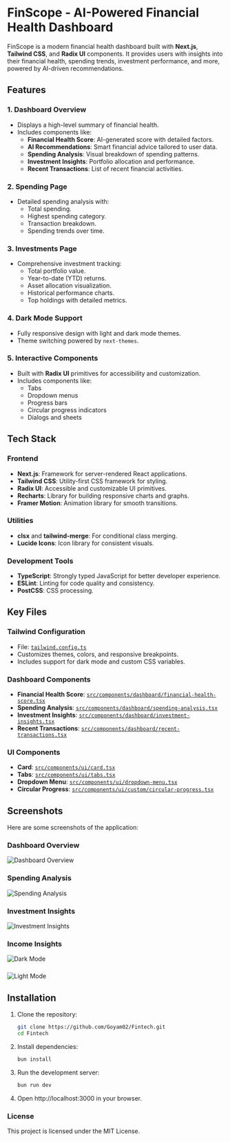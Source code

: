 # FinScope - AI-Powered Financial Health Dashboard

FinScope is a modern financial health dashboard built with **Next.js**, **Tailwind CSS**, and **Radix UI** components. It provides users with insights into their financial health, spending trends, investment performance, and more, powered by AI-driven recommendations.

## Features

### 1. **Dashboard Overview**
   - Displays a high-level summary of financial health.
   - Includes components like:
     - **Financial Health Score**: AI-generated score with detailed factors.
     - **AI Recommendations**: Smart financial advice tailored to user data.
     - **Spending Analysis**: Visual breakdown of spending patterns.
     - **Investment Insights**: Portfolio allocation and performance.
     - **Recent Transactions**: List of recent financial activities.

### 2. **Spending Page**
   - Detailed spending analysis with:
     - Total spending.
     - Highest spending category.
     - Transaction breakdown.
     - Spending trends over time.

### 3. **Investments Page**
   - Comprehensive investment tracking:
     - Total portfolio value.
     - Year-to-date (YTD) returns.
     - Asset allocation visualization.
     - Historical performance charts.
     - Top holdings with detailed metrics.

### 4. **Dark Mode Support**
   - Fully responsive design with light and dark mode themes.
   - Theme switching powered by `next-themes`.

### 5. **Interactive Components**
   - Built with **Radix UI** primitives for accessibility and customization.
   - Includes components like:
     - Tabs
     - Dropdown menus
     - Progress bars
     - Circular progress indicators
     - Dialogs and sheets

## Tech Stack

### **Frontend**
- **Next.js**: Framework for server-rendered React applications.
- **Tailwind CSS**: Utility-first CSS framework for styling.
- **Radix UI**: Accessible and customizable UI primitives.
- **Recharts**: Library for building responsive charts and graphs.
- **Framer Motion**: Animation library for smooth transitions.

### **Utilities**
- **clsx** and **tailwind-merge**: For conditional class merging.
- **Lucide Icons**: Icon library for consistent visuals.

### **Development Tools**
- **TypeScript**: Strongly typed JavaScript for better developer experience.
- **ESLint**: Linting for code quality and consistency.
- **PostCSS**: CSS processing.


## Key Files

### **Tailwind Configuration**
- File: [`tailwind.config.ts`](tailwind.config.ts)
- Customizes themes, colors, and responsive breakpoints.
- Includes support for dark mode and custom CSS variables.

### **Dashboard Components**
- **Financial Health Score**: [`src/components/dashboard/financial-health-score.tsx`](src/components/dashboard/financial-health-score.tsx)
- **Spending Analysis**: [`src/components/dashboard/spending-analysis.tsx`](src/components/dashboard/spending-analysis.tsx)
- **Investment Insights**: [`src/components/dashboard/investment-insights.tsx`](src/components/dashboard/investment-insights.tsx)
- **Recent Transactions**: [`src/components/dashboard/recent-transactions.tsx`](src/components/dashboard/recent-transactions.tsx)

### **UI Components**
- **Card**: [`src/components/ui/card.tsx`](src/components/ui/card.tsx)
- **Tabs**: [`src/components/ui/tabs.tsx`](src/components/ui/tabs.tsx)
- **Dropdown Menu**: [`src/components/ui/dropdown-menu.tsx`](src/components/ui/dropdown-menu.tsx)
- **Circular Progress**: [`src/components/ui/custom/circular-progress.tsx`](src/components/ui/custom/circular-progress.tsx)


## Screenshots

Here are some screenshots of the application:

### Dashboard Overview
![Dashboard Overview](screenshots/dashboard.png)

### Spending Analysis
![Spending Analysis](screenshots/spendings.png)

### Investment Insights
![Investment Insights](screenshots/investments.png)

### Income Insights
![Dark Mode](screenshots/income.png)

###
![Light Mode](screenshots/light_mode.png)

## Installation

1. Clone the repository:
   ```bash
   git clone https://github.com/Goyam02/Fintech.git
   cd Fintech

2. Install dependencies:
    ```bash 
    bun install

3. Run the development server:
    ```bash
    bun run dev

4. Open http://localhost:3000 in your browser.

### License
This project is licensed under the MIT License.

